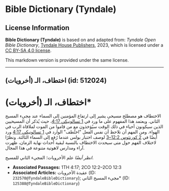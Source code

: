 # Bible Dictionary (Tyndale)

## License Information

**Bible Dictionary (Tyndale)** is based on and adapted from: _Tyndale Open Bible Dictionary_, [Tyndale House Publishers](https://tyndaleopenresources.com/), 2023, which is licensed under a [CC BY-SA 4.0 license](https://creativecommons.org/licenses/by-sa/4.0/legalcode.en).

This markdown version is provided under the same license.



--------------------------------

## اختطاف، الـ (أخرويات) (id: 512024)

اختطاف، الـ (أخرويات)\*
=======================

الاختطاف هو مصطلح مسيحي يشير إلى ارتفاع المؤمنين إلى السماء عند مجيء المسيح الثاني. ويعتمد هذا المفهوم على ما ورد في [1 تسالونيكي 4:17](https://ref.ly/1Thess4:17)، حيث يُذكر أن المسيحيين الذين سيكونون أحياء في ذلك الوقت سيُؤخذون مع من قاموا من الموت لملاقاة الرب في الهواء. ومن المهم أن نلاحظ أن نفس الفعل "اختُطف" الوارد في [1 تسالونيكي 4:17](https://ref.ly/1Thess4:17) ورد أيضًا في [2 كورنثوس 12:2–3](https://ref.ly/2Cor12:2-2Cor12:3) لوصف اختبار بولس عندما رُفع إلى السماء الثالثة. ونظرًا لاختلاف الفهم حول متى سيحدث الاختطاف بالنسبة لبقية أحداث نهاية الزمان، ظهرت آراء ومدارس لاهوتية متنوعة في هذا المجال.

*انظر أيضًا* علم الأخرويات؛ المجيء الثاني للمسيح.

* **Associated Passages:** 1TH 4:17; 2CO 12:2–2CO 12:3
* **Associated Articles:** عقيدة الأخرويات (ID: `232570@TyndaleBibleDictionary`); مجيء المسيح الثاني* (ID: `125388@TyndaleBibleDictionary`)

